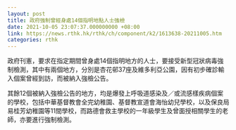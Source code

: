 ```yaml
---
layout: post
title: 政府強制曾經身處14個指明地點人士強檢
date: 2021-10-05 23:07:37.000000000 +08:00
link: https://news.rthk.hk/rthk/ch/component/k2/1613638-20211005.htm
categories: rthk
---
```


政府刊憲，要求在指定期間曾身處14個指明地方的人士，要接受新型冠狀病毒強制檢測，其中有兩個地方，分別是杏花邨37座及維多利亞公園，因有初步確診輸入個案曾經到訪，而被納入強檢公告。

其餘12個被納入強檢公告的地方，均是爆發上呼吸道感染及／或流感樣疾病個案的學校，包括中華基督教會全完幼稚園、基督教宣道會海怡幼兒學校，以及保良局易桂芳幼稚園等11間學校，而路德會救主學校的一年級學生及曾面授相關學生的老師，亦要進行強制檢測。
